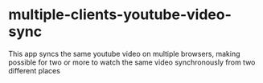 # multiple-clients-youtube-video-sync
 This app syncs the same youtube video on multiple browsers, making possible for two or more to watch the same video synchronously from two different places
